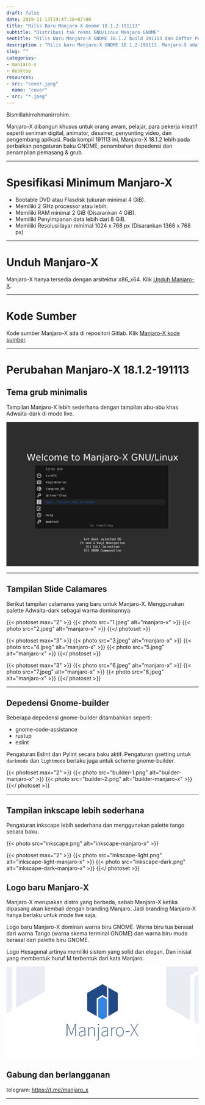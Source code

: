 ```yaml
---
draft: false
date: 2019-11-13T19:47:28+07:00
title: "Rilis Baru Manjaro X Gnome 18.1.2-191113"
subtitle: "Distribusi tak resmi GNU/Linux Manjaro GNOME"
seotitle: "Rilis Baru Manjaro-X GNOME 18.1.2 build 191113 dan Daftar Perubahannya"
description : "Rilis baru Manjaro-X GNOME 18.1.2-191113. Manjaro-X adalah GNU/Linux dengan Lingkungan Destop GNOME yang dibuat khusus untuk Pengguna Awam, Desainer, Animator, Penyunting Film, dan Developer GTK. Manjaro-X juga menggunakan Linux LTS sebagai kernel baku disetiap rilisnya."
slug: ""
categories:
- manjaro-x
- desktop
resources:
- src: "cover.jpeg"
  name: "cover"
- src: "*.jpeg"
---
```


Bismillahirrohmanirrohim.

Manjaro-X dibangun khusus untuk orang awam, pelajar, para pekerja kreatif seperti seniman digital, animator, desainer, penyunting video, dan pengembang aplikasi. Pada kompil 191113 ini, Manjaro-X 18.1.2 lebih pada perbaikan pengaturan baku GNOME, penambahan depedensi dan penampilan pemasang & grub.

***

# Spesifikasi Minimum Manjaro-X

- Bootable DVD atau Flasdisk (ukuran minimal 4 GiB).
- Memiliki 2 GHz processor atau lebih.
- Memiliki RAM minimal 2 GiB (Disarankan 4 GiB).
- Memiliki Penyimpanan data lebih dari 8 GiB.
- Memiliki Resolusi layar minimal 1024 x 768 px (Disarankan 1366 x 768 px)

***

# Unduh Manjaro-X

Manjaro-X hanya tersedia dengan arsitektur x86_x64. Klik [Unduh Manjaro-X](https://osdn.net/projects/manjaro-x/releases/).

***

# Kode Sumber

Kode sumber Manjaro-X ada di repositori Gitlab. Klik [Manjaro-X kode sumber](https://gitlab.com/hervyqa/manjaro-x/).

***

# Perubahan Manjaro-X 18.1.2-191113

## Tema grub minimalis

Tampilan Manjaro-X lebih sederhana dengan tampilan abu-abu khas Adwaita-dark di mode live.

![grub-manjaro-x](grub-manjaro-x.jpeg)

***

## Tampilan Slide Calamares

Berikut tampilan calamares yang baru untuk Manjaro-X. Menggunakan palette Adwaita-dark sebagai warna dominannya.

{{< photoset max="2" >}}
  {{< photo src="1.jpeg" alt="manjaro-x" >}}
  {{< photo src="2.jpeg" alt="manjaro-x" >}}
{{</ photoset >}}

{{< photoset max="3" >}}
  {{< photo src="3.jpeg" alt="manjaro-x" >}}
  {{< photo src="4.jpeg" alt="manjaro-x" >}}
  {{< photo src="5.jpeg" alt="manjaro-x" >}}
{{</ photoset >}}

{{< photoset max="3" >}}
  {{< photo src="6.jpeg" alt="manjaro-x" >}}
  {{< photo src="7.jpeg" alt="manjaro-x" >}}
  {{< photo src="8.jpeg" alt="manjaro-x" >}}
{{</ photoset >}}
***

## Depedensi Gnome-builder

Beberapa depedensi gnome-builder ditambahkan seperti:

- gnome-code-assistance
- rustup
- eslint

Pengaturan Eslint dan Pylint secara baku aktif.
Pengaturan gsetting untuk `darkmode` dan `lightmode` berlaku juga untuk scheme gnome-builder.

{{< photoset max="2" >}}
  {{< photo src="builder-1.png" alt="builder-manjaro-x" >}}
  {{< photo src="builder-2.png" alt="builder-manjaro-x" >}}
{{</ photoset >}}

***

## Tampilan inkscape lebih sederhana

Pengaturan inkscape lebih sederhana dan menggunakan palette tango secara baku.

{{< photo src="inkscape.png" alt="inkscape-manjaro-x" >}}

{{< photoset max="2" >}}
  {{< photo src="inkscape-light.png" alt="inkscape-light-manjaro-x" >}}
  {{< photo src="inkscape-dark.png" alt="inkscape-dark-manjaro-x" >}}
{{</ photoset >}}

## Logo baru Manjaro-X

Manjaro-X merupakan distro yang berbeda, sebab Manjaro-X ketika dipasang akan kembali dengan branding Manjaro. Jadi branding Manjaro-X hanya berlaku untuk mode live saja.

Logo baru Manjaro-X dominan warna biru GNOME. Warna biru tua berasal dari warna Tango (warna skema terminal GNOME) dan warna biru muda berasal dari palette biru GNOME. 

Logo Hexagonal artinya memiliki sistem yang solid dan elegan. Dan inisial yang membentuk huruf M terbentuk dari kata Manjaro.

![logo-manjaro-x](logo-manjaro-x.jpeg)

## Gabung dan berlangganan

telegram: https://t.me/manjaro_x

***

